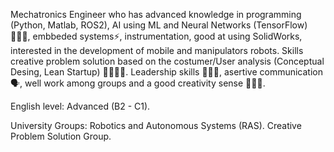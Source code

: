 Mechatronics Engineer who has advanced knowledge in programming (Python, Matlab, ROS2), AI using ML and Neural Networks (TensorFlow) 🧑🏽‍💻, embbeded systems⚡, instrumentation, good at using SolidWorks, interested in the development of mobile and manipulators robots. Skills creative problem solution based on the costumer/User analysis (Conceptual Desing, Lean Startup) 🦾🧑🏽‍🔧. Leadership skills 🙋🏽‍♂️, asertive communication 🗣, well work among groups and a good creativity sense 🤸🏽‍♂️.

English level: Advanced (B2 - C1).

University Groups:
Robotics and Autonomous Systems (RAS).
Creative Problem Solution Group.

<!---
JhonGonzalezR/JhonGonzalezR is a ✨ special ✨ repository because its `README.md` (this file) appears on your GitHub profile.
You can click the Preview link to take a look at your changes.
--->
